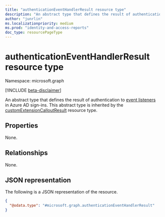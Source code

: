 ```yaml
---
title: "authenticationEventHandlerResult resource type"
description: "An abstract type that defines the result of authentication to event listeners in Azure AD sign-ins."
author: "junrlin"
ms.localizationpriority: medium
ms.prod: "identity-and-access-reports"
doc_type: resourcePageType
---
```


# authenticationEventHandlerResult resource type

Namespace: microsoft.graph

[!INCLUDE [beta-disclaimer](../../includes/beta-disclaimer.md)]

An abstract type that defines the result of authentication to [event listeners](authenticationeventlistener.md) in Azure AD sign-ins. This abstract type is inherited by the [customExtensionCalloutResult](../resources/customextensioncalloutresult.md) resource type.

## Properties
None.

## Relationships
None.

## JSON representation
The following is a JSON representation of the resource.
<!-- {
  "blockType": "resource",
  "@odata.type": "microsoft.graph.authenticationEventHandlerResult"
}
-->
``` json
{
  "@odata.type": "#microsoft.graph.authenticationEventHandlerResult"
}
```

